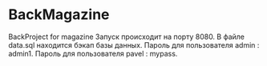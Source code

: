 # BackMagazine
BackProject for magazine
Запуск происходит на порту 8080.
В файле data.sql находится бэкап базы данных.
Пароль для пользователя admin : admin1.
Пароль для пользователя pavel : mypass.
